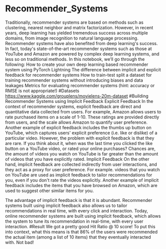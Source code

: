 # Recommender_Systems
Traditionally, recommender systems are based on methods such as clustering, nearest neighbor and matrix factorization. However, in recent years, deep learning has yielded tremendous success across multiple domains, from image recognition to natural language processing. Recommender systems have also benefited from deep learning's success. In fact, today's state-of-the-art recommender systems such as those at YouTube and Amazon are powered by complex deep learning systems, and less so on traditional methods.
In this notebook, we’ll go through the following:
How to create your own deep learning based recommender system using PyTorch Lightning
The difference between implicit and explicit feedback for recommender systems
How to train-test split a dataset for training recommender systems without introducing biases and data leakages
Metrics for evaluating recommender systems (hint: accuracy or RMSE is not appropriate!)
#Datasets
https://www.kaggle.com/grouplens/movielens-20m-dataset
#Building Recommender Systems using Implicit Feedback
Explicit Feedback
In the context of recommender systems, explicit feedback are direct and quantitative data collected from users. For example, Amazon allows users to rate purchased items on a scale of 1-10. These ratings are provided directly from users, and the scale allows Amazon to quantify user preference. Another example of explicit feedback includes the thumbs up button on YouTube, which captures users' explicit preference (i.e. like or dislike) of a particular video.
However, the problem with explicit feedback is that they are rare. If you think about it, when was the last time you clicked the like button on a YouTube video, or rated your online purchases? Chances are, the amount of videos you watch on YouTube is far greater than the amount of videos that you have explicitly rated.
Implicit Feedback
On the other hand, implicit feedback are collected indirectly from user interactions, and they act as a proxy for user preference. For example. videos that you watch on YouTube are used as implicit feedback to tailor recommendations for you, even if you don't rate the videos explicitly. Another example of implicit feedback includes the items that you have browsed on Amazon, which are used to suggest other similar items for you.

The advantage of implicit feedback is that it is abundant. Recommender systems built using implicit feedback also allows us to tailor recommendations in real time, with every click and interaction. Today, online recommender systems are built using implicit feedback, which allows the system to tune its recommendation in real-time, with every user interaction.
#Result
We got a pretty good Hit Ratio @ 10 score! To put this into context, what this means is that 86% of the users were recommended the actual item (among a list of 10 items) that they eventually interacted with. Not bad!

